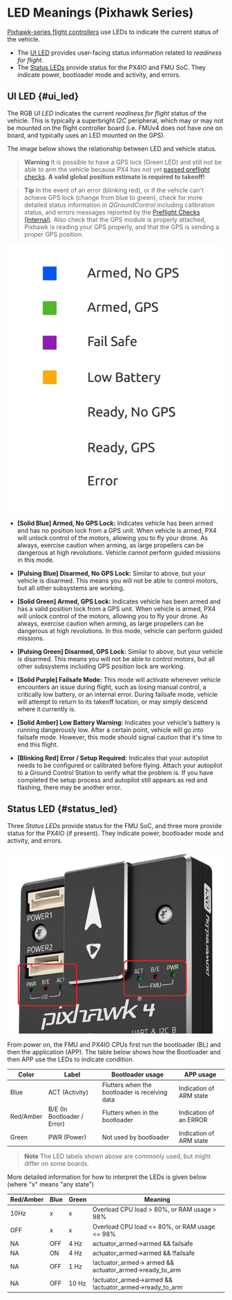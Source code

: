 # LED Meanings (Pixhawk Series)

[Pixhawk-series flight controllers](../flight_controller/pixhawk_series.md) use LEDs to indicate the current status of the vehicle.
- The [UI LED](#ui_led) provides user-facing status information related to *readiness for flight*.
- The [Status LEDs](#status_led) provide status for the PX4IO and FMU SoC.
  They indicate power, bootloader mode and activity, and errors.

## UI LED {#ui_led}

The RGB *UI LED* indicates the current *readiness for flight* status of the vehicle. 
This is typically a superbright I2C peripheral, which may or may not be mounted on the flight controller board (i.e. FMUv4 does not have one on board, and typically uses an LED mounted on the GPS).

The image below shows the relationship between LED and vehicle status.

> **Warning** It is possible to have a GPS lock (Green LED) and still not be able to arm the vehicle because PX4 has not yet [passed preflight checks](../flying/pre_flight_checks.md). **A valid global position estimate is required to takeoff!**

<span></span>
> **Tip** In the event of an error (blinking red), or if the vehicle can't achieve GPS lock (change from blue to green), 
  check for more detailed status information in *QGroundControl* including calibration status, 
  and errors messages reported by the [Preflight Checks (Internal)](../flying/pre_flight_checks.md). 
  Also check that the GPS module is properly attached, Pixhawk is reading your GPS properly, and that the GPS is sending a proper GPS position.

![LED meanings](../../images/led_meanings.gif)


* **[Solid Blue] Armed, No GPS Lock:** Indicates vehicle has been armed and has no position lock from a GPS unit.
When vehicle is armed, PX4 will unlock control of the motors, allowing you to fly your drone.
As always, exercise caution when arming, as large propellers can be dangerous at high revolutions.
Vehicle cannot perform guided missions in this mode.

* **[Pulsing Blue] Disarmed, No GPS Lock:** Similar to above, but your vehicle is disarmed.
This means you will not be able to control motors, but all other subsystems are working.

* **[Solid Green] Armed, GPS Lock:** Indicates vehicle has been armed and has a valid position lock from a GPS unit.
When vehicle is armed, PX4 will unlock control of the motors, allowing you to fly your drone.
As always, exercise caution when arming, as large propellers can be dangerous at high revolutions.
In this mode, vehicle can perform guided missions.

* **[Pulsing Green] Disarmed, GPS Lock:** Similar to above, but your vehicle is disarmed.
  This means you will not be able to control motors, but all other subsystems including GPS position lock are working.

* **[Solid Purple] Failsafe Mode:** This mode will activate whenever vehicle encounters an issue during flight,
such as losing manual control, a critically low battery, or an internal error.
During failsafe mode, vehicle will attempt to return to its takeoff location, or may simply descend where it currently is.

* **[Solid Amber] Low Battery Warning:** Indicates your vehicle's battery is running dangerously low.
After a certain point, vehicle will go into failsafe mode. However, this mode should signal caution that it's time to end
this flight.

* **[Blinking Red] Error / Setup Required:** Indicates that your autopilot needs to be configured or calibrated before flying.
Attach your autopilot to a Ground Control Station to verify what the problem is.
If you have completed the setup process and autopilot still appears as red and flashing, there may be another error.


## Status LED {#status_led}

Three *Status LEDs* provide status for the FMU SoC, and three more provide status for the PX4IO (if present). 
They indicate power, bootloader mode and activity, and errors.

![Pixhawk 4](../../assets/flight_controller/pixhawk4/pixhawk4_status_leds.jpg)

From power on, the FMU and PX4IO CPUs first run the bootloader (BL) and then the application (APP).
The table below shows how the Bootloader and then APP use the LEDs to indicate condition.

Color | Label | Bootloader usage | APP usage 
--- | --- | --- | ---
Blue | ACT (Activity) | Flutters when the bootloader is receiving data | Indication of ARM state
Red/Amber | B/E (In Bootloader / Error) | Flutters when in the bootloader | Indication of an ERROR
Green |PWR (Power) | Not used by bootloader | Indication of ARM state

> **Note** The LED labels shown above are commonly used, but might differ on some boards.

More detailed information for how to interpret the LEDs is given below (where "x" means "any state")

Red/Amber | Blue |  Green | Meaning
--- | --- | --- | ---
10Hz | x | x | Overload CPU load > 80%, or RAM usage > 98%
OFF | x | x | Overload CPU load <= 80%, or RAM usage <= 98%
NA | OFF | 4 Hz| actuator_armed->armed && failsafe 
NA | ON | 4 Hz | actuator_armed->armed && !failsafe
NA | OFF |1 Hz | !actuator_armed-> armed && actuator_armed->ready_to_arm
NA | OFF |10 Hz | !actuator_armed->armed  && !actuator_armed->ready_to_arm 
